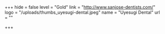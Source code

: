 +++
hide = false
level = "Gold"
link = "http://www.sanjose-dentists.com/"
logo = "/uploads/thumbs_uyesugi-dental.jpeg"
name = "Uyesugi Dental"
url = ""

+++
